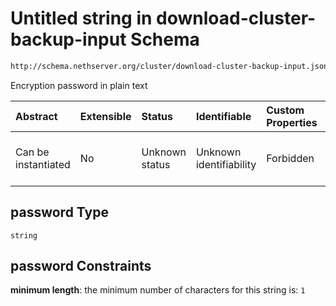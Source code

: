 # Untitled string in download-cluster-backup-input Schema

```txt
http://schema.nethserver.org/cluster/download-cluster-backup-input.json#/properties/password
```

Encryption password in plain text

| Abstract            | Extensible | Status         | Identifiable            | Custom Properties | Additional Properties | Access Restrictions | Defined In                                                                                                |
| :------------------ | :--------- | :------------- | :---------------------- | :---------------- | :-------------------- | :------------------ | :-------------------------------------------------------------------------------------------------------- |
| Can be instantiated | No         | Unknown status | Unknown identifiability | Forbidden         | Allowed               | none                | [download-cluster-backup-input.json\*](cluster/download-cluster-backup-input.json "open original schema") |

## password Type

`string`

## password Constraints

**minimum length**: the minimum number of characters for this string is: `1`
